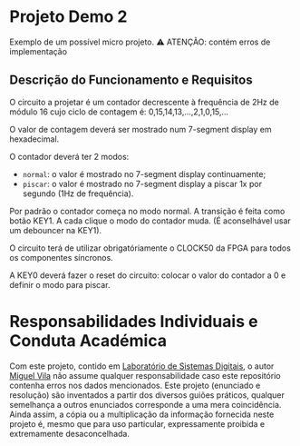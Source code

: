# Projeto Demo 2

Exemplo de um possível micro projeto. ⚠️ ATENÇÃO: contém erros de implementação


## Descrição do Funcionamento e Requisitos

O circuito a projetar é um contador decrescente à frequência de 2Hz de módulo 16 cujo ciclo de contagem é: 0,15,14,13,...,2,1,0,15,...

O valor de contagem deverá ser mostrado num 7-segment display em hexadecimal.

O contador deverá ter 2 modos:
- `normal`: o valor é mostrado no 7-segment display continuamente;
- `piscar`: o valor é mostrado no 7-segment display a piscar 1x por segundo (1Hz de frequência).

Por padrão o contador começa no modo normal. A transição é feita como botão KEY1. A cada clique o modo do contador muda. (É aconselhável usar um debouncer na KEY1).

O circuito terá de utilizar obrigatóriamente o CLOCK50 da FPGA para todos os componentes síncronos.

A KEY0 deverá fazer o reset do circuito: colocar o valor do contador a 0 e definir o modo para piscar.

# Responsabilidades Individuais e Conduta Académica

Com este projeto, contido em [Laboratório de Sistemas Digitais](https://github.com/miguelviladev/laboratorio-de-sistemas-digitais), o autor [Miguel Vila](https://github.com/miguelviladev) não assume qualquer responsabilidade caso este repositório contenha erros nos dados mencionados. Este projeto (enunciado e resolução) são inventados a partir dos diversos guiões práticos, qualquer semelhança a outros enunciados corresponde a uma mera coincidência. Ainda assim, a cópia ou a multiplicação da informação fornecida neste projeto é, mesmo que para uso particular, expressamente proibida e extremamente desaconcelhada.